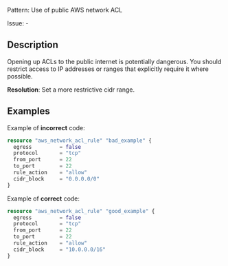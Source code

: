 Pattern: Use of public AWS network ACL

Issue: -

## Description

Opening up ACLs to the public internet is potentially dangerous. You should restrict access to IP addresses or ranges that explicitly require it where possible.

**Resolution**: Set a more restrictive cidr range.

## Examples

Example of **incorrect** code:

```terraform
resource "aws_network_acl_rule" "bad_example" {
  egress         = false
  protocol       = "tcp"
  from_port      = 22
  to_port        = 22
  rule_action    = "allow"
  cidr_block     = "0.0.0.0/0"
}
```

Example of **correct** code:

```terraform
resource "aws_network_acl_rule" "good_example" {
  egress         = false
  protocol       = "tcp"
  from_port      = 22
  to_port        = 22
  rule_action    = "allow"
  cidr_block     = "10.0.0.0/16"
}
```